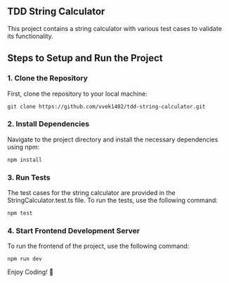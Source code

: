 
## TDD String Calculator

This project contains a string calculator with various test cases to validate its functionality.

## Steps to Setup and Run the Project

### 1. Clone the Repository

First, clone the repository to your local machine:

    git clone https://github.com/vvek1402/tdd-string-calculator.git


### 2. Install Dependencies
Navigate to the project directory and install the necessary dependencies using npm:

    npm install


### 3. Run Tests
The test cases for the string calculator are provided in the StringCalculator.test.ts file. To run the tests, use the following command:

    npm test

### 4. Start Frontend Development Server
To run the frontend of the project, use the following command:

    npm run dev

Enjoy Coding! 🚀
